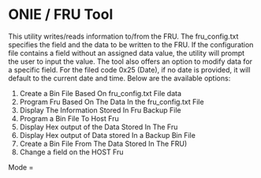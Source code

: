 # ONIE / FRU Tool

This utility writes/reads information to/from the FRU.
The fru_config.txt specifies the field and the data to be written to the FRU.
If the configuration file contains a field without an assigned data value, the utility will prompt the user to input the value.
The tool also offers an option to modify data for a specific field.
For the filed code 0x25 (Date), if no date is provided, it will default to the current date and time.
Below are the available options:



1. Create a Bin File Based On fru_config.txt File data
2. Program Fru Based On The Data In the fru_config.txt File
3. Display The Information Stored In Fru Backup File
4. Program a Bin File To Host Fru
5. Display Hex output of the Data Stored In The Fru
6. Display Hex output of Data stored In a Backup Bin File
7. Create a Bin File From The Data Stored In The FRU)
8. Change a field on the HOST Fru

Mode =
